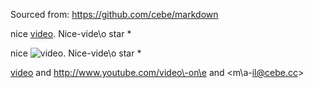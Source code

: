 Sourced from: https://github.com/cebe/markdown

nice [video](http://www.youtube.com/video\-on\e). Nice\-vide\o star \*

nice ![video](http://www.youtube.com/video\-on\e). Nice\-vide\o star \*

[video]: http://www.youtube.com/video\-on\e

[video] and <http://www.youtube.com/video\-on\e> and <m\a\-il@cebe.cc>
